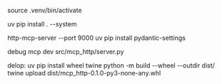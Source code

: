 source .venv/bin/activate


uv pip install . --system

http-mcp-server --port 9000
uv pip install  pydantic-settings

debug
mcp dev src/mcp_http/server.py 

delop:
uv pip install wheel twine
python -m build --wheel --outdir dist/
twine upload dist/mcp_http-0.1.0-py3-none-any.whl
